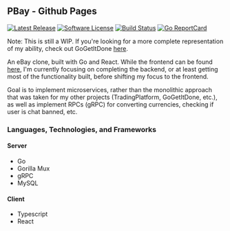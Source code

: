 ## PBay - Github Pages
[![Latest Release](https://img.shields.io/github/v/release/psebaraj/pbay?include_prereleases&style=for-the-badge)](https://github.com/psebaraj/pbay/releases)
[![Software License](https://img.shields.io/badge/license-MIT-brightgreen.svg?style=for-the-badge)](/LICENSE)
[![Build Status](https://img.shields.io/github/workflow/status/psebaraj/pbay/Go?style=for-the-badge)](https://github.com/PSebaRaj/pbay/actions/workflows/go.yml)
[![Go ReportCard](https://goreportcard.com/badge/github.com/psebaraj/pbay?style=for-the-badge)](https://goreportcard.com/report/psebaraj/pbay)

Note: This is still a WIP. If you're looking for a more complete representation of my ability, check out GoGetItDone [here](https://github.com/PSebaRaj/GoGetItDone).

An eBay clone, built with Go and React. While the frontend can be found [here](https://github.com/PSebaRaj/pBay-Frontend), I'm currently focusing on completing the backend, or at least getting most of the functionality built, before shifting my focus to the frontend.

Goal is to implement microservices, rather than the monolithic approach that was taken for my other projects (TradingPlatform, GoGetItDone, etc.), as well as implement RPCs (gRPC) for converting currencies, checking if user is chat banned, etc.

### Languages, Technologies, and Frameworks
#### Server
- Go
- Gorilla Mux
- gRPC
- MySQL

#### Client
- Typescript
- React

